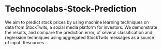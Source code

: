 # Technocolabs-Stock-Prediction
We aim to predict stock prices by using machine learning techniques on data from StockTwits, a social media platform for investors. We demonstrate the results, and compare the prediction error, of several classification and regression techniques using aggregated StockTwits messages as a source of input.  Resources
